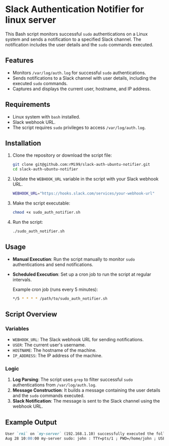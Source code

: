 # Slack Authentication Notifier for linux server

This Bash script monitors successful `sudo` authentications on a Linux system and sends a notification to a specified Slack channel. The notification includes the user details and the `sudo` commands executed.

## Features

- Monitors `/var/log/auth.log` for successful `sudo` authentications.
- Sends notifications to a Slack channel with user details, including the executed `sudo` commands.
- Captures and displays the current user, hostname, and IP address.

## Requirements

- Linux system with `bash` installed.
- Slack webhook URL.
- The script requires `sudo` privileges to access `/var/log/auth.log`.

## Installation

1. Clone the repository or download the script file:

    ```bash
    git clone git@github.com:rMi99/slack-auth-ubuntu-notifier.git
    cd slack-auth-ubuntu-notifier
    ```

2. Update the `WEBHOOK_URL` variable in the script with your Slack webhook URL.

    ```bash
    WEBHOOK_URL="https://hooks.slack.com/services/your-webhook-url"
    ```

3. Make the script executable:

    ```bash
    chmod +x sudo_auth_notifier.sh
    ```

4. Run the script:

    ```bash
    ./sudo_auth_notifier.sh
    ```

## Usage

- **Manual Execution**: Run the script manually to monitor `sudo` authentications and send notifications.
- **Scheduled Execution**: Set up a cron job to run the script at regular intervals.

    Example cron job (runs every 5 minutes):

    ```bash
    */5 * * * * /path/to/sudo_auth_notifier.sh
    ```

## Script Overview

### Variables

- `WEBHOOK_URL`: The Slack webhook URL for sending notifications.
- `USER`: The current user's username.
- `HOSTNAME`: The hostname of the machine.
- `IP_ADDRESS`: The IP address of the machine.

### Logic

1. **Log Parsing**: The script uses `grep` to filter successful `sudo` authentications from `/var/log/auth.log`.
2. **Message Construction**: It builds a message containing the user details and the `sudo` commands executed.
3. **Slack Notification**: The message is sent to the Slack channel using the webhook URL.

## Example Output

```markdown
User `rmi` on `my-server` (192.168.1.10) successfully executed the following sudo commands:
Aug 28 10:00:00 my-server sudo: john : TTY=pts/1 ; PWD=/home/john ; USER=root ; COMMAND=/usr/bin/apt-get update
